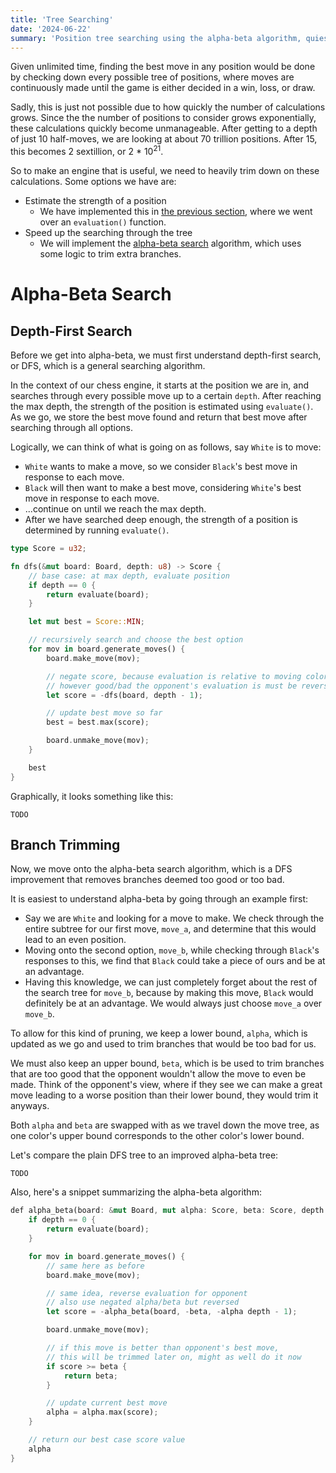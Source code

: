 ```yaml
---
title: 'Tree Searching'
date: '2024-06-22'
summary: 'Position tree searching using the alpha-beta algorithm, quiesence search, and transposition tables'
---
```


Given unlimited time, finding the best move in any position would be done by checking down every possible tree of positions, where moves are continuously made until the game is either decided in a win, loss, or draw.

Sadly, this is just not possible due to how quickly the number of calculations grows. Since the the number of positions to consider grows exponentially, these calculations quickly become unmanageable. After getting to a depth of just 10 half-moves, we are looking at about 70 trillion positions. After 15, this becomes 2 sextillion, or 2 \* 10<sup>21</sup>.

So to make an engine that is useful, we need to heavily trim down on these calculations. Some options we have are:

-   Estimate the strength of a position
    -   We have implemented this in [the previous section](/blog/chess/evaluation), where we went over an `evaluation()` function.
-   Speed up the searching through the tree
    -   We will implement the [alpha-beta search](https://www.chessprogramming.org/Alpha-Beta) algorithm, which uses some logic to trim extra branches.

# Alpha-Beta Search

## Depth-First Search

Before we get into alpha-beta, we must first understand depth-first search, or DFS, which is a general searching algorithm.

In the context of our chess engine, it starts at the position we are in, and searches through every possible move up to a certain `depth`. After reaching the max depth, the strength of the position is estimated using `evaluate()`. As we go, we store the best move found and return that best move after searching through all options.

Logically, we can think of what is going on as follows, say `White` is to move:

-   `White` wants to make a move, so we consider `Black`'s best move in response to each move.
-   `Black` will then want to make a best move, considering `White`'s best move in response to each move.
-   ...continue on until we reach the max depth.
-   After we have searched deep enough, the strength of a position is determined by running `evaluate()`.

```rust
type Score = u32;

fn dfs(&mut board: Board, depth: u8) -> Score {
    // base case: at max depth, evaluate position
    if depth == 0 {
        return evaluate(board);
    }

    let mut best = Score::MIN;

    // recursively search and choose the best option
    for mov in board.generate_moves() {
        board.make_move(mov);

        // negate score, because evaluation is relative to moving color
        // however good/bad the opponent's evaluation is must be reversed for us
        let score = -dfs(board, depth - 1);

        // update best move so far
        best = best.max(score);

        board.unmake_move(mov);
    }

    best
}
```

Graphically, it looks something like this:

```
TODO
```

## Branch Trimming

Now, we move onto the alpha-beta search algorithm, which is a DFS improvement that removes branches deemed too good or too bad.

It is easiest to understand alpha-beta by going through an example first:

-   Say we are `White` and looking for a move to make. We check through the entire subtree for our first move, `move_a`, and determine that this would lead to an even position.
-   Moving onto the second option, `move_b`, while checking through `Black`'s responses to this, we find that `Black` could take a piece of ours and be at an advantage.
-   Having this knowledge, we can just completely forget about the rest of the search tree for `move_b`, because by making this move, `Black` would definitely be at an advantage. We would always just choose `move_a` over `move_b`.

To allow for this kind of pruning, we keep a lower bound, `alpha`, which is updated as we go and used to trim branches that would be too bad for us.

We must also keep an upper bound, `beta`, which is be used to trim branches that are too good that the opponent wouldn't allow the move to even be made. Think of the opponent's view, where if they see we can make a great move leading to a worse position than their lower bound, they would trim it anyways.

Both `alpha` and `beta` are swapped with as we travel down the move tree, as one color's upper bound corresponds to the other color's lower bound.

Let's compare the plain DFS tree to an improved alpha-beta tree:

```
TODO
```

Also, here's a snippet summarizing the alpha-beta algorithm:

```rust
def alpha_beta(board: &mut Board, mut alpha: Score, beta: Score, depth: u8) -> Score {
    if depth == 0 {
        return evaluate(board);
    }

    for mov in board.generate_moves() {
        // same here as before
        board.make_move(mov);

        // same idea, reverse evaluation for opponent
        // also use negated alpha/beta but reversed
        let score = -alpha_beta(board, -beta, -alpha depth - 1);

        board.unmake_move(mov);

        // if this move is better than opponent's best move,
        // this will be trimmed later on, might as well do it now
        if score >= beta {
            return beta;
        }

        // update current best move
        alpha = alpha.max(score);
    }

    // return our best case score value
    alpha
}
```
